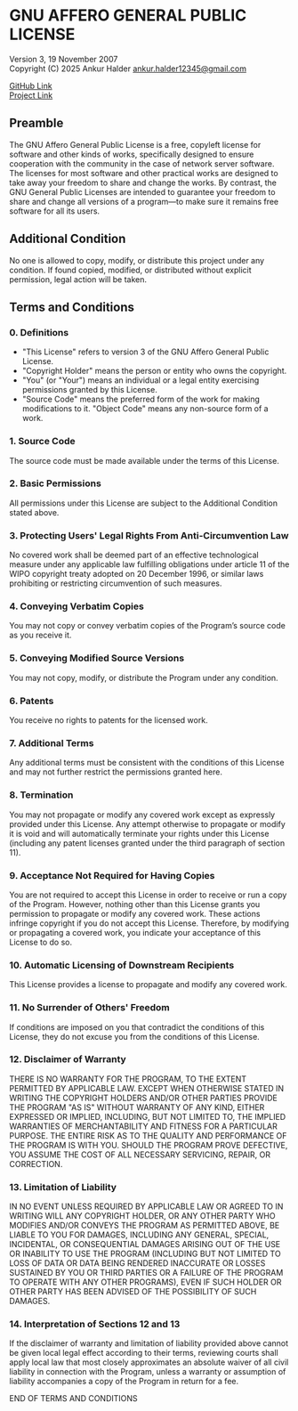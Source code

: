 # GNU AFFERO GENERAL PUBLIC LICENSE

Version 3, 19 November 2007  
Copyright (C) 2025 Ankur Halder [ankur.halder12345@gmail.com](mailto:ankur.halder12345@gmail.com)

[GitHub Link](https://github.com/ankurhalder)  
[Project Link](https://www.ankurhalder.in)

## Preamble

The GNU Affero General Public License is a free, copyleft license for software and other kinds of works, specifically designed to ensure cooperation with the community in the case of network server software. The licenses for most software and other practical works are designed to take away your freedom to share and change the works. By contrast, the GNU General Public Licenses are intended to guarantee your freedom to share and change all versions of a program—to make sure it remains free software for all its users.

## Additional Condition

No one is allowed to copy, modify, or distribute this project under any condition. If found copied, modified, or distributed without explicit permission, legal action will be taken.

## Terms and Conditions

### 0. Definitions

- "This License" refers to version 3 of the GNU Affero General Public License.
- "Copyright Holder" means the person or entity who owns the copyright.
- "You" (or "Your") means an individual or a legal entity exercising permissions granted by this License.
- "Source Code" means the preferred form of the work for making modifications to it. "Object Code" means any non-source form of a work.

### 1. Source Code

The source code must be made available under the terms of this License.

### 2. Basic Permissions

All permissions under this License are subject to the Additional Condition stated above.

### 3. Protecting Users' Legal Rights From Anti-Circumvention Law

No covered work shall be deemed part of an effective technological measure under any applicable law fulfilling obligations under article 11 of the WIPO copyright treaty adopted on 20 December 1996, or similar laws prohibiting or restricting circumvention of such measures.

### 4. Conveying Verbatim Copies

You may not copy or convey verbatim copies of the Program’s source code as you receive it.

### 5. Conveying Modified Source Versions

You may not copy, modify, or distribute the Program under any condition.

### 6. Patents

You receive no rights to patents for the licensed work.

### 7. Additional Terms

Any additional terms must be consistent with the conditions of this License and may not further restrict the permissions granted here.

### 8. Termination

You may not propagate or modify any covered work except as expressly provided under this License. Any attempt otherwise to propagate or modify it is void and will automatically terminate your rights under this License (including any patent licenses granted under the third paragraph of section 11).

### 9. Acceptance Not Required for Having Copies

You are not required to accept this License in order to receive or run a copy of the Program. However, nothing other than this License grants you permission to propagate or modify any covered work. These actions infringe copyright if you do not accept this License. Therefore, by modifying or propagating a covered work, you indicate your acceptance of this License to do so.

### 10. Automatic Licensing of Downstream Recipients

This License provides a license to propagate and modify any covered work.

### 11. No Surrender of Others' Freedom

If conditions are imposed on you that contradict the conditions of this License, they do not excuse you from the conditions of this License.

### 12. Disclaimer of Warranty

THERE IS NO WARRANTY FOR THE PROGRAM, TO THE EXTENT PERMITTED BY APPLICABLE LAW. EXCEPT WHEN OTHERWISE STATED IN WRITING THE COPYRIGHT HOLDERS AND/OR OTHER PARTIES PROVIDE THE PROGRAM "AS IS" WITHOUT WARRANTY OF ANY KIND, EITHER EXPRESSED OR IMPLIED, INCLUDING, BUT NOT LIMITED TO, THE IMPLIED WARRANTIES OF MERCHANTABILITY AND FITNESS FOR A PARTICULAR PURPOSE. THE ENTIRE RISK AS TO THE QUALITY AND PERFORMANCE OF THE PROGRAM IS WITH YOU. SHOULD THE PROGRAM PROVE DEFECTIVE, YOU ASSUME THE COST OF ALL NECESSARY SERVICING, REPAIR, OR CORRECTION.

### 13. Limitation of Liability

IN NO EVENT UNLESS REQUIRED BY APPLICABLE LAW OR AGREED TO IN WRITING WILL ANY COPYRIGHT HOLDER, OR ANY OTHER PARTY WHO MODIFIES AND/OR CONVEYS THE PROGRAM AS PERMITTED ABOVE, BE LIABLE TO YOU FOR DAMAGES, INCLUDING ANY GENERAL, SPECIAL, INCIDENTAL, OR CONSEQUENTIAL DAMAGES ARISING OUT OF THE USE OR INABILITY TO USE THE PROGRAM (INCLUDING BUT NOT LIMITED TO LOSS OF DATA OR DATA BEING RENDERED INACCURATE OR LOSSES SUSTAINED BY YOU OR THIRD PARTIES OR A FAILURE OF THE PROGRAM TO OPERATE WITH ANY OTHER PROGRAMS), EVEN IF SUCH HOLDER OR OTHER PARTY HAS BEEN ADVISED OF THE POSSIBILITY OF SUCH DAMAGES.

### 14. Interpretation of Sections 12 and 13

If the disclaimer of warranty and limitation of liability provided above cannot be given local legal effect according to their terms, reviewing courts shall apply local law that most closely approximates an absolute waiver of all civil liability in connection with the Program, unless a warranty or assumption of liability accompanies a copy of the Program in return for a fee.

END OF TERMS AND CONDITIONS
